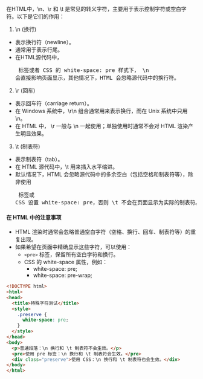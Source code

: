 在HTML中，\n、\r 和 \t 是常见的转义字符，主要用于表示控制字符或空白字符。以下是它们的作用：

1. \n (换行)
- 表示换行符（newline）。
- 通常用于表示行尾。
- 在HTML源代码中，<pre> 标签或者 CSS 的 white-space: pre 样式下， \n 会直接影响页面显示，其他情况下，HTML 会忽略源代码中的换行符。
2. \r (回车)
- 表示回车符（carriage return）。
- 在 Windows 系统中，\r\n 组合通常用来表示换行，而在 Unix 系统中只用 \n。
- 在 HTML 中， \r 一般与 \n 一起使用；单独使用时通常不会对 HTML 渲染产生明显效果。
3. \t (制表符)
- 表示制表符（tab）。
- 在 HTML 源代码中，\t 用来插入水平缩进。
- 默认情况下，HTML 会忽略源代码中的多余空白（包括空格和制表符等），除非使用 <pre> 标签或 CSS 设置 white-space: pre，否则 \t 不会在页面显示为实际的制表符。

#### 在 HTML 中的注意事项
- HTML 渲染时通常会忽略普通空白字符（空格、换行、回车、制表符等）的重复出现。
- 如果希望在页面中精确显示这些字符，可以使用：
    -  `<pre>` 标签，保留所有空白字符和换行。
    - CSS 的 white-space 属性，例如：
      - white-space: pre;
      - white-space: pre-wrap;
  
```html
<!DOCTYPE html>
<html>
<head>
  <title>特殊字符测试</title>
  <style>
    .preserve {
      white-space: pre;
    }
  </style>
</head>
<body>
  <p>普通段落：\n 换行和 \t 制表符不会生效。</p>
  <pre>使用 pre 标签：\n 换行和 \t 制表符会生效。</pre>
  <div class="preserve">使用 CSS：\n 换行和 \t 制表符也会生效。</div>
</body>
</html>
```